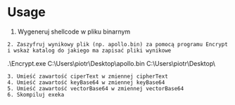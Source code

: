 # Usage
1. Wygeneruj shellcode w pliku binarnym
```
2. Zaszyfruj wynikowy plik (np. apollo.bin) za pomocą programu Encrypt i wskaż katalog do jakiego ma zapisać pliki wynikowe
```
.\Encrypt.exe C:\Users\piotr\Desktop\apollo.bin C:\Users\piotr\Desktop\
```
3. Umieść zawartość ciperText w zmiennej cipherText
4. Umieść zawartość keyBase64 w zmiennej keyBase64
5. Umieść zawartość vectorBase64 w zmiennej vectorBase64
6. Skompiluj exeka
